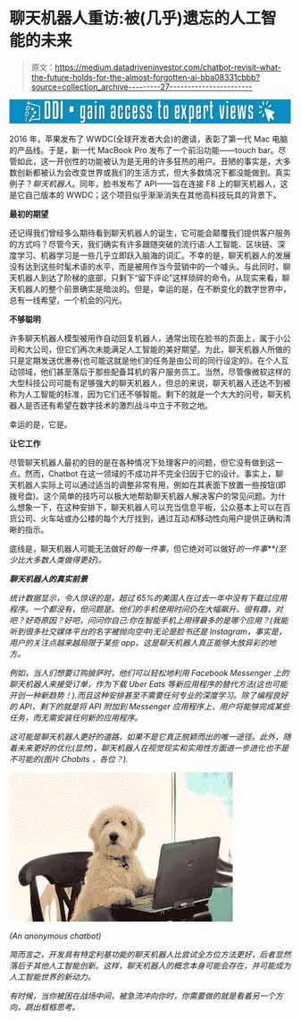 # 聊天机器人重访:被(几乎)遗忘的人工智能的未来

> 原文：<https://medium.datadriveninvestor.com/chatbot-revisit-what-the-future-holds-for-the-almost-forgotten-ai-bba08331cbbb?source=collection_archive---------27----------------------->

[![](img/fda48e047dc085d50e33a1aeedb68901.png)](http://www.track.datadriveninvestor.com/1B9E)

2016 年，苹果发布了 WWDC(全球开发者大会)的邀请，表彰了第一代 Mac 电脑的产品线。于是，新一代 MacBook Pro 发布了一个前沿功能——touch bar。尽管如此，这一开创性的功能被认为是无用的许多狂热的用户。丑陋的事实是，大多数创新都被认为会改变世界或我们的生活方式，但大多数情况下都没能做到。真实例子？*聊天机器人*。同年，脸书发布了 API——旨在连接 F8 上的聊天机器人，这是它自己版本的 WWDC；这个项目似乎渐渐消失在其他高科技玩具的背景下。

**最初的期望**

还记得我们曾经多么期待看到聊天机器人的诞生，它可能会颠覆我们提供客户服务的方式吗？尽管今天，我们确实有许多跟随突破的流行语:人工智能、区块链、深度学习、机器学习是一些几乎立即跃入脑海的词汇。不幸的是，聊天机器人的发展没有达到这些时髦术语的水平，而是被用作当今营销中的一个噱头。与此同时，聊天机器人到达了阶梯的底部，只剩下“留下评论”这样琐碎的命令。从现实来看，聊天机器人的整个前景确实是暗淡的。但是，幸运的是，在不断变化的数字世界中，总有一线希望，一个机会的闪光。

**不够聪明**

许多聊天机器人模型被用作自动回复机器人，通常出现在脸书的页面上，属于小公司和大公司，但它们再次未能满足人工智能的美好期望。为此，聊天机器人所做的只是定期发送优惠券(也可能这就是他们的任务是由公司的同行设定的)。在个人互动领域，他们甚至落后于那些配备耳机的客户服务员工。当然，尽管像微软这样的大型科技公司可能有足够强大的聊天机器人，但总的来说，聊天机器人还达不到被称为人工智能的标准，因为它们还不够智能。剩下的就是一个大大的问号，聊天机器人是否还有希望在数字技术的激烈战斗中立于不败之地。

幸运的是，它是。

**让它工作**

尽管聊天机器人最初的目的是在各种情况下处理客户的问题，但它没有做到这一点。然而，Chatbot 在这一领域的不成功并不完全归因于它的设计。事实上，聊天机器人实际上可以通过适当的调整非常有用，例如在其表面下放置一些按钮(即拨号盘)。这个简单的技巧可以极大地帮助聊天机器人解决客户的常见问题。为什么想象一下，在这种安排下，聊天机器人可以充当信息平板，公众基本上可以在百货公司、火车站或办公楼的每个大厅找到，通过互动*和*移动性向用户提供正确和清晰的指示。

底线是，聊天机器人可能无法做好*的每一件事*，但它绝对可以做好*的一件事**(至少比大多数人类做得更好)。*

***聊天机器人的真实前景***

*统计数据显示，令人惊讶的是，超过 65%的美国人在过去一年中没有下载过应用程序。一个都没有，但问题是。他们的手机使用时间仍在大幅飙升。很有趣，对吧？好奇原因？好吧，问问你自己:你在智能手机上用得最多的是哪个应用？(我能听到很多社交媒体平台的名字被抛向空中)无论是脸书还是 Instagram，事实是，用户的关注点越来越局限于某些 app。这是聊天机器人真正能够大放异彩的地方。*

*例如，当人们想要订购披萨时，他们可以轻松地利用 Facebook Messenger 上的聊天机器人来接受订单，作为下载 Uber Eats 等新应用程序的替代方法(这也可能开创一种新趋势！).而且这种安排甚至不需要任何专业的深度学习。除了编程良好的 API，剩下的就是将 API 附加到 Messenger 应用程序上，用户将能够完成某些任务，而无需安装任何新的应用程序。*

*这可能是聊天机器人更好的道路，如果不是它真正脱颖而出的唯一途径。此外，随着未来更好的优化(显然)，聊天机器人在视觉现实和实用性方面进一步进化也不是不可能的(图片 *Chobits* ，各位？).*

*![](img/d72302f7333e3badf79b4b06eb76c194.png)*

*(An anonymous chatbot)*

*简而言之，开发具有特定利基功能的聊天机器人比尝试全方位方法更好，后者显然落后于其他人工智能创新。这样，聊天机器人的概念本身可能会存在，并可能成为人工智能世界的新动力。*

*有时候，当你被困在战场中间，被急流冲向你时，你需要做的就是看着另一个方向，跳出框框思考。*